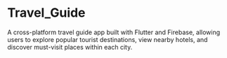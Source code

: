 # Travel_Guide
A cross-platform travel guide app built with Flutter and Firebase, allowing users to explore popular tourist destinations, view nearby hotels, and discover must-visit places within each city.
